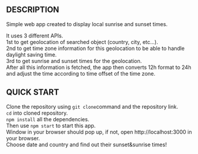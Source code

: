 ## DESCRIPTION

Simple web app created to display local sunrise and sunset times.

It uses 3 different APIs. \
1st to get geolocation of searched object (country, city, etc...). \
2nd to get time zone information for this geolocation to be able to handle daylight saving time. \
3rd to get sunrise and sunset times for the geolocation. \
After all this information is fetched, the app then converts 12h format to 24h and adjust the time according to time offset of the time zone. 

## QUICK START

Clone the repository using `git clone`command and the repository link. \
`cd` into cloned repository. \
`npm install` all the dependencies. \
Then use `npm start` to start this app. \
Window in your browser should pop up, if not, open http://localhost:3000 in your browser. \
Choose date and country and find out their sunset&sunrise times!
